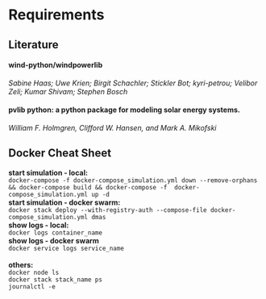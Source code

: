 # Requirements


## Literature
#### wind-python/windpowerlib 
*Sabine Haas; Uwe Krien; Birgit Schachler; Stickler Bot; kyri-petrou; Velibor Zeli; 
Kumar Shivam; Stephen Bosch*

#### pvlib python: a python package for modeling solar energy systems.
*William F. Holmgren, Clifford W. Hansen, and Mark A. Mikofski* 

## Docker Cheat Sheet
**start simulation - local:** <br>
`docker-compose -f docker-compose_simulation.yml down --remove-orphans && docker-compose build && docker-compose -f 
docker-compose_simulation.yml up -d` <br>
**start simulation - docker swarm:** <br> 
`docker stack deploy --with-registry-auth --compose-file docker-compose_simulation.yml dmas` <br>
**show logs - local:**<br>
`docker logs container_name` <br>
**show logs - docker swarm** <br>
`docker service logs service_name` <br>
<br>
**others:** <br>
`docker node ls` <br>
`docker stack stack_name ps` <br>
`journalctl -e` <br>


